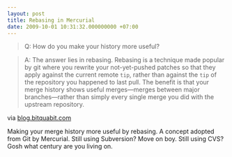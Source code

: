 ```yaml
---
layout: post
title: Rebasing in Mercurial
date: 2009-10-01 10:31:32.000000000 +07:00
---
```

>Q: How do you make your history more useful?

>A: The answer lies in rebasing. Rebasing is a technique made popular by git where you rewrite your not-yet-pushed patches so that they apply against the current remote <code>tip</code>, rather than against the <code>tip</code> of the repository you happened to last pull. The benefit is that your merge history shows useful merges—merges between major branches—rather than simply every single merge you did with the upstream repository.</p></blockquote>

via <a href="http://blog.bitquabit.com/2008/11/25/rebasing-mercurial/">blog.bitquabit.com</a>

Making your merge history more useful by rebasing. A concept adopted from Git by Mercurial. Still using Subversion? Move on boy. Still using CVS? Gosh what century are you living on.
  

